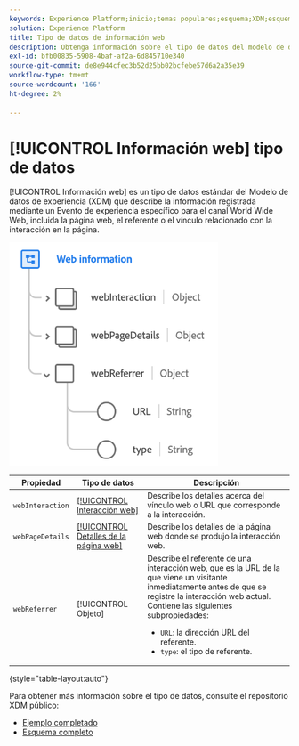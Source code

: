 ```yaml
---
keywords: Experience Platform;inicio;temas populares;esquema;XDM;esquemas;esquemas;Detalles de página web;tipo de datos;tipo de datos;tipo de datos;página web
solution: Experience Platform
title: Tipo de datos de información web
description: Obtenga información sobre el tipo de datos del modelo de datos de experiencia (XDM) de información web.
exl-id: bfb00835-5908-4baf-af2a-6d845710e340
source-git-commit: de8e944cfec3b52d25bb02bcfebe57d6a2a35e39
workflow-type: tm+mt
source-wordcount: '166'
ht-degree: 2%

---
```


# [!UICONTROL Información web] tipo de datos

[!UICONTROL Información web] es un tipo de datos estándar del Modelo de datos de experiencia (XDM) que describe la información registrada mediante un Evento de experiencia específico para el canal World Wide Web, incluida la página web, el referente o el vínculo relacionado con la interacción en la página.

![](../images/data-types/web-information.png)

| Propiedad | Tipo de datos | Descripción |
| --- | --- | --- |
| `webInteraction` | [[!UICONTROL Interacción web]](./web-interaction.md) | Describe los detalles acerca del vínculo web o URL que corresponde a la interacción. |
| `webPageDetails` | [[!UICONTROL Detalles de la página web]](./webpage-details.md) | Describe los detalles de la página web donde se produjo la interacción web. |
| `webReferrer` | [!UICONTROL Objeto] | Describe el referente de una interacción web, que es la URL de la que viene un visitante inmediatamente antes de que se registre la interacción web actual. Contiene las siguientes subpropiedades: <ul><li>`URL`: la dirección URL del referente.</li><li>`type`: el tipo de referente.</li></ul> |

{style="table-layout:auto"}

Para obtener más información sobre el tipo de datos, consulte el repositorio XDM público:

* [Ejemplo completado](https://github.com/adobe/xdm/blob/master/components/datatypes/webinfo.example.1.json)
* [Esquema completo](https://github.com/adobe/xdm/blob/master/components/datatypes/webinfo.schema.json)
